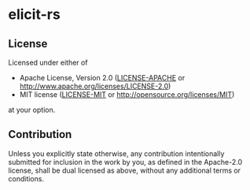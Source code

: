 # elicit-rs
<!--
## build status
- main: [![Build Status](https://travis-ci.org/hanepjiv/elicit-rs.svg?branch=main)](https://travis-ci.org/hanepjiv/elicit-rs)
-->
## License

Licensed under either of

 * Apache License, Version 2.0
   ([LICENSE-APACHE](LICENSE-APACHE) or http://www.apache.org/licenses/LICENSE-2.0)
 * MIT license
   ([LICENSE-MIT](LICENSE-MIT) or http://opensource.org/licenses/MIT)

at your option.

## Contribution

Unless you explicitly state otherwise, any contribution intentionally submitted
for inclusion in the work by you, as defined in the Apache-2.0 license, shall be
dual licensed as above, without any additional terms or conditions.
